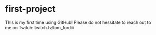 # first-project

This is my first time using GitHub!
Please do not hessitate to reach out to me on Twitch:
twitch.tv/tom_fordiii
